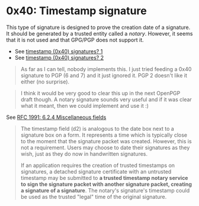 # 0x40: Timestamp signature

This type of signature is designed to prove the creation date of a signature.
It should be generated by a trusted entity called a _notary_.
However, it seems that it is not used and that GPG/PGP does not support it.

* See [timestamp (0x40) signatures? 1](https://lists.gnupg.org/pipermail/gnupg-devel/2002-March/018146.html)
* See [timestamp (0x40) signatures? 2](https://lists.gnupg.org/pipermail/gnupg-devel/2002-March/018146.html)

> As far as I can tell, nobody implements this.  I just tried feeding a
> 0x40 signature to PGP (6 and 7) and it just ignored it.  PGP 2 doesn't
> like it either (no surprise).

> I think it would be very good to clear this up in the next OpenPGP
> draft though.  A notary signature sounds very useful and if it was
> clear what it meant, then we could implement and use it :)

See [RFC 1991: 6.2.4 Miscellaneous fields](https://www.ietf.org/rfc/rfc1991.txt)

> The timestamp field (d2) is analogous to the date box next to a
> signature box on a form.  It represents a time which is typically
> close to the moment that the signature packet was created.  However,
> this is not a requirement.  Users may choose to date their signatures
> as they wish, just as they do now in handwritten signatures.
>
> If an application requires the creation of trusted timestamps on
> signatures, a detached signature certificate with an untrusted
> timestamp may be submitted to **a trusted timestamp notary service to
> sign the signature packet with another signature packet, creating a
> signature of a signature**.  The notary's signature's timestamp could
> be used as the trusted "legal" time of the original signature.


